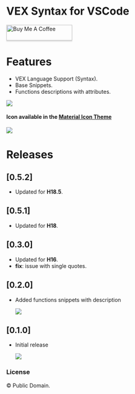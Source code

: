 # VEX Syntax for VSCode

<a href="https://www.buymeacoffee.com/melmass" target="_blank"><img src="https://www.buymeacoffee.com/assets/img/custom_images/orange_img.png" alt="Buy Me A Coffee" style="height: 41px !important;width: 174px !important;box-shadow: 0px 3px 2px 0px rgba(190, 190, 190, 0.5) !important;-webkit-box-shadow: 0px 3px 2px 0px rgba(190, 190, 190, 0.5) !important;" ></a>

# Features
- VEX Language Support (Syntax).
- Base Snippets.
- Functions descriptions with attributes.

![](https://raw.githubusercontent.com/melMass/vscode-vex/master/images/syntax.png)

#### Icon available in the [Material Icon Theme](https://github.com/PKief/vscode-material-icon-theme)
![](https://raw.githubusercontent.com/melMass/vscode-vex/master/images/files.png)

# Releases
## [0.5.2]
- Updated for **H18.5**.

## [0.5.1]
- Updated for **H18**.
 
## [0.3.0]
- Updated for **H16**.
- **fix**: issue with single quotes.

## [0.2.0]

- Added functions snippets with description
	
	![](https://raw.githubusercontent.com/melMass/vscode-vex/master/images/function_descriptions.gif)

## [0.1.0]

- Initial release
	
	![](https://raw.githubusercontent.com/melMass/vscode-vex/master/images/basic_snippets.gif)

### License

© Public Domain.


